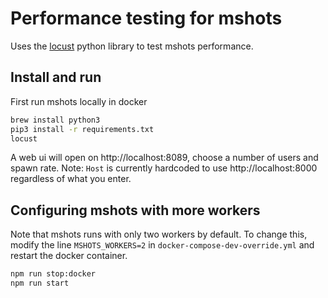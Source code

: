 # Performance testing for mshots

Uses the [locust](https://docs.locust.io) python library to test mshots performance.

## Install and run

First run mshots locally in docker

```bash
brew install python3
pip3 install -r requirements.txt
locust
```

A web ui will open on http://localhost:8089, choose a number of users and spawn rate.
Note: `Host` is currently hardcoded to use http://localhost:8000 regardless of what you enter.

## Configuring mshots with more workers

Note that mshots runs with only two workers by default. To change this, modify the line `MSHOTS_WORKERS=2` in `docker-compose-dev-override.yml` and restart the docker container.

```bash
npm run stop:docker
npm run start
```
